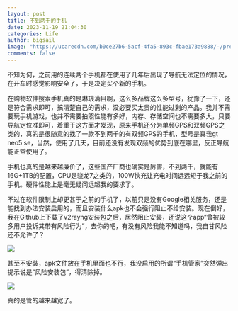 ```yaml
---
layout: post
title: 不到两千的手机
date: 2023-11-19 21:04:30
categories: Life
author: bigsail
image: "https://ucarecdn.com/b0ce27b6-5acf-4fa5-893c-fbae173a9888/-/preview/1000x425/"
comments: false
---
```

不知为何，之前用的连续两个手机都在使用了几年后出现了导航无法定位的情况，在开车时感觉影响安全了，于是决定买个新的手机。

在购物软件搜索手机真的是琳琅满目啊，这么多品牌这么多型号，犹豫了一下，还是符合需求即可，搞清楚自己的需求，没必要买太贵的性能过剩的产品。我并不需要玩手机游戏，也并不需要拍照性能有多好，内存、存储空间也不需要多大，只要导航定位准即可，着重于这方面才发现，原来手机还分为单频GPS和双频GPS之类的，真的是很随意的找了一款不到两千的有双频GPS的手机，型号是真我gt neo5 se，当然，使用了几天，目前还没有发现双频的优势到底在哪里，反正导航能正常使用了。

手机也真的是越来越廉价了，这些国产厂商也确实是厉害，不到两千，就能有16G+1TB的配置，CPU是骁龙7之类的，100W快充让充电时间远远短于我之前的手机。硬件性能上是毫无疑问远超我的要求了。

不过在软件限制上却更甚于之前的手机了，以前只是没有Google相关服务，还是能找到办法安装启用的，而且安装什么apk也不会强行阻止不给安装。现在倒好，我在Github上下载了v2rayng安装包之后，居然阻止安装，还说这个app“曾被较多用户投诉其带有风险行为”，去你的吧，有没有风险我能不知道吗，我自甘风险还不允许了？

![](https://ucarecdn.com/f8e5fefc-4d52-4e5b-a96e-0c582721b603/3401.webp)

甚至不安装，apk文件放在手机里面也不行，我没启用的所谓“手机管家”突然弹出提示说是“风险安装包”，得清除掉。

![](https://ucarecdn.com/a51175d8-4c55-4a70-b3f1-f3808171c647/3402.webp)

真的是管的越来越宽了。

